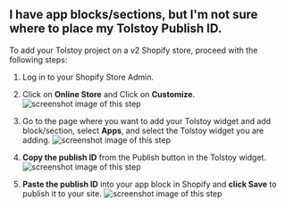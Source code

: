 ## I have app blocks/sections, but I'm not sure where to place my Tolstoy Publish ID.

To add your Tolstoy project on a v2 Shopify store, proceed with the following steps:

1. Log in to your Shopify Store Admin.

2. Click on **Online Store** and Click on **Customize**. ![screenshot image of this step](https://downloads.intercomcdn.com/i/o/678699634/a618adfe842f740ae6d23d65/image.png)

3. Go to the page where you want to add your Tolstoy widget and add block/section, select **Apps**, and select the Tolstoy widget you are adding. ![screenshot image of this step](https://downloads.intercomcdn.com/i/o/987664273/7c0c19849341cf807404300f/image.png)

4. **Copy the publish ID** from the Publish button in the Tolstoy widget. ![screenshot image of this step](https://downloads.intercomcdn.com/i/o/987668295/a78da9ca413762d1f119ef92/image.png)

5. **Paste the publish ID** into your app block in Shopify and **click Save** to publish it to your site. ![screenshot image of this step](https://downloads.intercomcdn.com/i/o/987670172/c192477b39971b49640257c8/image.png)
